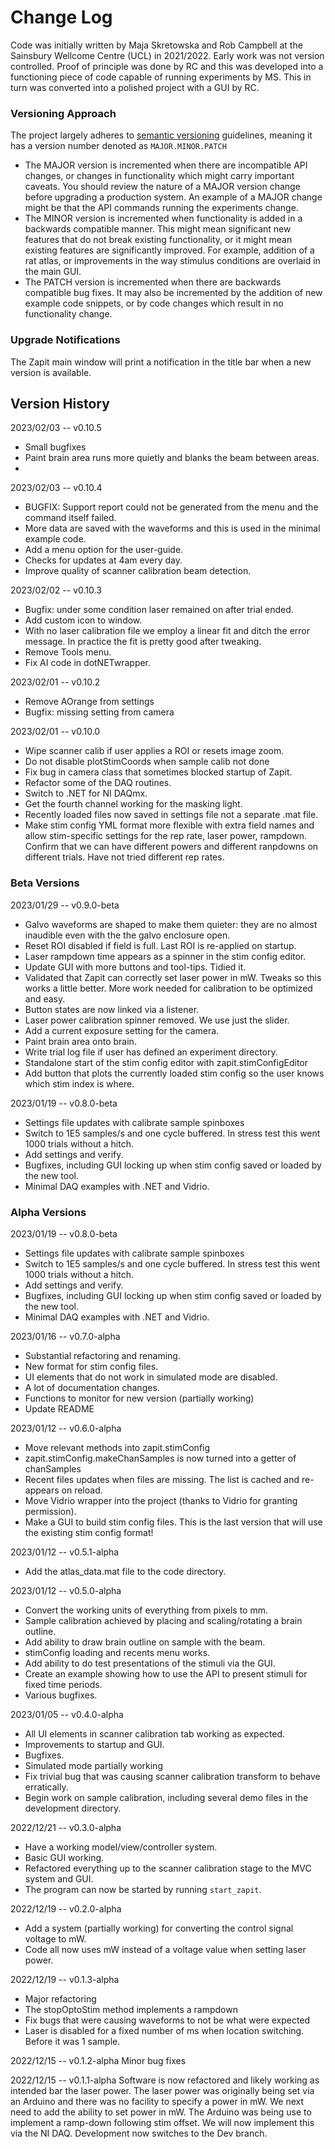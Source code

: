 # Change Log
Code was initially written by Maja Skretowska and Rob Campbell at the Sainsbury Wellcome Centre (UCL) in 2021/2022.
Early work was not version controlled.
Proof of principle was done by RC and this was developed into a functioning piece of code capable of running experiments by MS.
This in turn was converted into a polished project with a GUI by RC.

### Versioning Approach
The project largely adheres to [semantic versioning](http://semver.org) guidelines, meaning it has a version number denoted as `MAJOR.MINOR.PATCH`

* The MAJOR version is incremented when there are incompatible API changes, or changes in functionality which might carry important caveats. You should review the nature of a MAJOR version change before upgrading a production system. An example of a MAJOR change might be that the API commands running the experiments change. 
* The MINOR version is incremented when functionality is added in a backwards compatible manner. This might mean significant new features that do not break existing functionality, or it might mean existing features are significantly improved. For example, addition of a rat atlas, or improvements in the way stimulus conditions are overlaid in the main GUI. 
* The PATCH version is incremented when there are backwards compatible bug fixes. It may also be incremented by the addition of new example code snippets, or by code changes which result in no functionality change. 

### Upgrade Notifications
The Zapit main window will print a notification in the title bar when a new version is available.


## Version History

2023/02/03 -- v0.10.5
 * Small bugfixes
 * Paint brain area runs more quietly and blanks the beam between areas.
 *

2023/02/03 -- v0.10.4
 * BUGFIX: Support report could not be generated from the menu and the command itself failed.
 * More data are saved with the waveforms and this is used in the minimal example code.
 * Add a menu option for the user-guide.
 * Checks for updates at 4am every day.
 * Improve quality of scanner calibration beam detection.


2023/02/02 -- v0.10.3
 * Bugfix: under some condition laser remained on after trial ended.
 * Add custom icon to window.
 * With no laser calibration file we employ a linear fit and ditch the error message.
   In practice the fit is pretty good after tweaking.
 * Remove Tools menu.
 * Fix AI code in dotNETwrapper.


2023/02/01 -- v0.10.2
 * Remove AOrange from settings
 * Bugfix: missing setting from camera


2023/02/01 -- v0.10.0
 * Wipe scanner calib if user applies a ROI or resets image zoom.
 * Do not disable plotStimCoords when sample calib not done
 * Fix bug in camera class that sometimes blocked startup of Zapit.
 * Refactor some of the DAQ routines.
 * Switch to .NET for NI DAQmx.
 * Get the fourth channel working for the masking light.
 * Recently loaded files now saved in settings file not a separate .mat file.
 * Make stim config YML format more flexible with extra field names and allow stim-specific settings
   for the rep rate, laser power, rampdown. Confirm that we can have different powers and
   different ranpdowns on different trials. Have not tried different rep rates.

### Beta Versions

2023/01/29 -- v0.9.0-beta
 * Galvo waveforms are shaped to make them quieter: they are no almost inaudible even with the the galvo enclosure open.
 * Reset ROI disabled if field is full. Last ROI is re-applied on startup.
 * Laser rampdown time appears as a spinner in the stim config editor.
 * Update GUI with more buttons and tool-tips. Tidied it.
 * Validated that Zapit can correctly set laser power in mW. Tweaks so this works a little better. More work needed for calibration to be optimized and easy.
 * Button states are now linked via a listener.
 * Laser power calibration spinner removed. We use just the slider.
 * Add a current exposure setting for the camera.
 * Paint brain area onto brain.
 * Write trial log file if user has defined an experiment directory.
 * Standalone start of the stim config editor with zapit.stimConfigEditor
 * Add button that plots the currently loaded stim config so the user knows which stim index is where.

2023/01/19 -- v0.8.0-beta
 * Settings file updates with calibrate sample spinboxes
 * Switch to 1E5 samples/s and one cycle buffered. In stress test this went 1000 trials without a hitch.
 * Add settings and verify.
 * Bugfixes, including GUI locking up when stim config saved or loaded by the new tool.
 * Minimal DAQ examples with .NET and Vidrio.


### Alpha Versions


2023/01/19 -- v0.8.0-beta
 * Settings file updates with calibrate sample spinboxes
 * Switch to 1E5 samples/s and one cycle buffered. In stress test this went 1000 trials without a hitch.
 * Add settings and verify.
 * Bugfixes, including GUI locking up when stim config saved or loaded by the new tool.
 * Minimal DAQ examples with .NET and Vidrio.


2023/01/16 -- v0.7.0-alpha
 * Substantial refactoring and renaming.
 * New format for stim config files.
 * UI elements that do not work in simulated mode are disabled.
 * A lot of documentation changes.
 * Functions to monitor for new version (partially working)
 * Update README


2023/01/12 -- v0.6.0-alpha
 * Move relevant methods into zapit.stimConfig
 * zapit.stimConfig.makeChanSamples is now turned into a getter of chanSamples
 * Recent files updates when files are missing. The list is cached and re-appears on reload.
 * Move Vidrio wrapper into the project (thanks to Vidrio for granting permission).
 * Make a GUI to build stim config files. This is the last version that will use the existing stim config format!


2023/01/12 -- v0.5.1-alpha
 * Add the atlas_data.mat file to the code directory.


2023/01/12 -- v0.5.0-alpha
 * Convert the working units of everything from pixels to mm.
 * Sample calibration achieved by placing and scaling/rotating a brain outline.
 * Add ability to draw brain outline on sample with the beam.
 * stimConfig loading and recents menu works.
 * Add ability to do test presentations of the stimuli via the GUI.
 * Create an example showing how to use the API to present stimuli for fixed time periods.
 * Various bugfixes.


2023/01/05 -- v0.4.0-alpha
 * All UI elements in scanner calibration tab working as expected.
 * Improvements to startup and GUI.
 * Bugfixes.
 * Simulated mode partially working
 * Fix trivial bug that was causing scanner calibration transform to behave erratically. 
 * Begin work on sample calibration, including several demo files in the development directory. 


2022/12/21 -- v0.3.0-alpha
 * Have a working model/view/controller system. 
 * Basic GUI working.
 * Refactored everything up to the scanner calibration stage to the MVC system and GUI. 
 * The program can now be started by running `start_zapit`.


2022/12/19 -- v0.2.0-alpha
 * Add a system (partially working) for converting the control signal voltage to mW.
 * Code all now uses mW instead of a voltage value when setting laser power.


2022/12/19 -- v0.1.3-alpha
 * Major refactoring
 * The stopOptoStim method implements a rampdown
 * Fix bugs that were causing waveforms to not be what were expected
 * Laser is disabled for a fixed number of ms when location switching. Before it was 1 sample.


2022/12/15 -- v0.1.2-alpha
Minor bug fixes


2022/12/15 -- v0.1.1-alpha
Software is now refactored and likely working as intended bar the laser power. The laser
power was originally being set via an Arduino and there was no facility to specify a power
in mW. We next need to add the ability to set power in mW. The Arduino was being use to
implement a ramp-down following stim offset. We will now implement this via the NI DAQ.
Development now switches to the Dev branch.



